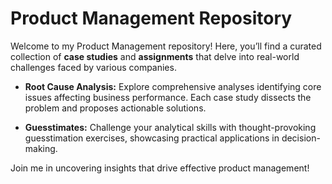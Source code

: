 # Product Management Repository

Welcome to my Product Management repository! Here, you’ll find a curated collection of **case studies** and **assignments** that delve into real-world challenges faced by various companies.

- **Root Cause Analysis:** Explore comprehensive analyses identifying core issues affecting business performance. Each case study dissects the problem and proposes actionable solutions.
  
- **Guesstimates:** Challenge your analytical skills with thought-provoking guesstimation exercises, showcasing practical applications in decision-making.

Join me in uncovering insights that drive effective product management!
